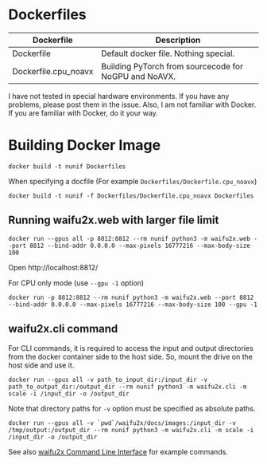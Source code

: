 # Dockerfiles

| Dockerfile   | Description
|--------------|---------------
| Dockerfile   | Default docker file. Nothing special.
| Dockerfile.cpu_noavx| Building PyTorch from sourcecode for NoGPU and NoAVX.

I have not tested in special hardware environments. If you have any problems, please post them in the issue.
Also, I am not familiar with Docker. If you are familiar with Docker, do it your way.

# Building Docker Image

```
docker build -t nunif Dockerfiles
```

When specifying a docfile (For example `Dockerfiles/Dockerfile.cpu_noavx`)
```
docker build -t nunif -f Dockerfiles/Dockerfile.cpu_noavx Dockerfiles
```

## Running waifu2x.web with larger file limit

```
docker run --gpus all -p 8812:8812 --rm nunif python3 -m waifu2x.web --port 8812 --bind-addr 0.0.0.0 --max-pixels 16777216 --max-body-size 100
```
Open http://localhost:8812/ 

For CPU only mode (use `--gpu -1` option)
```
docker run -p 8812:8812 --rm nunif python3 -m waifu2x.web --port 8812 --bind-addr 0.0.0.0 --max-pixels 16777216 --max-body-size 100 --gpu -1
```

## waifu2x.cli command

For CLI commands, it is required to access the input and output directories from the docker container side to the host side.
So, mount the drive on the host side and use it.
```
docker run --gpus all -v path_to_input_dir:/input_dir -v path_to_output_dir:/output_dir --rm nunif python3 -m waifu2x.cli -m scale -i /input_dir -o /output_dir
```
Note that directory paths for `-v` option must be specified as absolute paths.
```
docker run --gpus all -v `pwd`/waifu2x/docs/images:/input_dir -v /tmp/output:/output_dir --rm nunif python3 -m waifu2x.cli -m scale -i /input_dir -o /output_dir
```

See also [waifu2x Command Line Interface](../waifu2x/docs/cli.md) for example commands.
